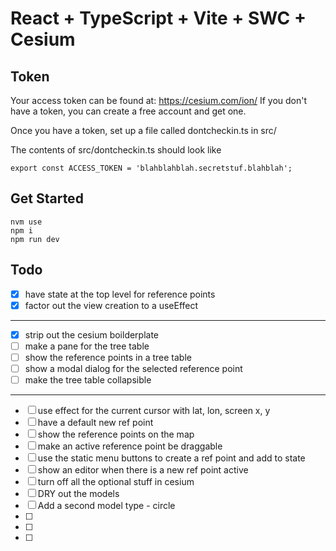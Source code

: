 # React + TypeScript + Vite + SWC + Cesium

## Token
Your access token can be found at: https://cesium.com/ion/
If you don't have a token, you can create a free account and get one.

Once you have a token, set up a file called dontcheckin.ts in src/

The contents of src/dontcheckin.ts should look like
```aiignore
export const ACCESS_TOKEN = 'blahblahblah.secretstuf.blahblah';
```

## Get Started
```aiignore
nvm use    
npm i
npm run dev    
```


## Todo
- [x] have state at the top level for reference points
- [x] factor out the view creation to a useEffect
------------------------------
- [x] strip out the cesium boilderplate
- [ ] make a pane for the tree table
- [ ] show the reference points in a tree table
- [ ] show a modal dialog for the selected reference point
- [ ] make the tree table collapsible
------------------------------
- [ ] use effect for the current cursor with lat, lon, screen x, y
- [ ] have a default new ref point 
- [ ] show the reference points on the map 
- [ ] make an active reference point be draggable
- [ ] use the static menu buttons to create a ref point and add to state
- [ ] show an editor when there is a new ref point active
- [ ] turn off all the optional stuff in cesium
- [ ] DRY out the models
- [ ] Add a second model type - circle
- [ ] 
- [ ] 
- [ ] 
